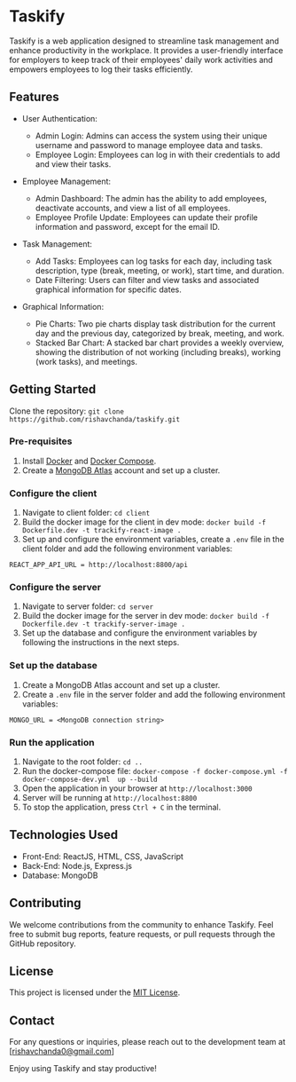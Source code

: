 # Taskify

Taskify is a web application designed to streamline task management and enhance productivity in the workplace. It provides a user-friendly interface for employers to keep track of their employees' daily work activities and empowers employees to log their tasks efficiently.

## Features

-   User Authentication:

    -   Admin Login: Admins can access the system using their unique username and password to manage employee data and tasks.
    -   Employee Login: Employees can log in with their credentials to add and view their tasks.

-   Employee Management:

    -   Admin Dashboard: The admin has the ability to add employees, deactivate accounts, and view a list of all employees.
    -   Employee Profile Update: Employees can update their profile information and password, except for the email ID.

-   Task Management:
    -   Add Tasks: Employees can log tasks for each day, including task description, type (break, meeting, or work), start time, and duration.
    -   Date Filtering: Users can filter and view tasks and associated graphical information for specific dates.
-   Graphical Information:
    -   Pie Charts: Two pie charts display task distribution for the current day and the previous day, categorized by break, meeting, and work.
    -   Stacked Bar Chart: A stacked bar chart provides a weekly overview, showing the distribution of not working (including breaks), working (work tasks), and meetings.

## Getting Started

Clone the repository: `git clone https://github.com/rishavchanda/taskify.git`

### Pre-requisites
1. Install [Docker](https://docs.docker.com/get-docker/) and [Docker Compose](https://docs.docker.com/compose/install/).
2. Create a [MongoDB Atlas](https://www.mongodb.com/cloud/atlas) account and set up a cluster.

### Configure the client

1. Navigate to client folder: `cd client`
2. Build the docker image for the client in dev mode: `docker build -f Dockerfile.dev -t trackify-react-image .`
3. Set up and configure the environment variables, create a `.env` file in the client folder and add the following environment variables:

```
REACT_APP_API_URL = http://localhost:8800/api
```

### Configure the server

1. Navigate to server folder: `cd server`
2. Build the docker image for the server in dev mode: `docker build -f Dockerfile.dev -t trackify-server-image .`
3. Set up the database and configure the environment variables by following the instructions in the next steps.

### Set up the database

1. Create a MongoDB Atlas account and set up a cluster.
2. Create a `.env` file in the server folder and add the following environment variables:

```
MONGO_URL = <MongoDB connection string>
```

### Run the application

1. Navigate to the root folder: `cd ..`
2. Run the docker-compose file: `docker-compose -f docker-compose.yml -f docker-compose-dev.yml  up --build`
3. Open the application in your browser at `http://localhost:3000`
4. Server will be running at `http://localhost:8800`
5. To stop the application, press `Ctrl + C` in the terminal.

## Technologies Used

-   Front-End: ReactJS, HTML, CSS, JavaScript
-   Back-End: Node.js, Express.js
-   Database: MongoDB


## Contributing

We welcome contributions from the community to enhance Taskify. Feel free to submit bug reports, feature requests, or pull requests through the GitHub repository.

## License

This project is licensed under the [MIT License](https://opensource.org/licenses/MIT).

## Contact

For any questions or inquiries, please reach out to the development team at [rishavchanda0@gmail.com]

Enjoy using Taskify and stay productive!
